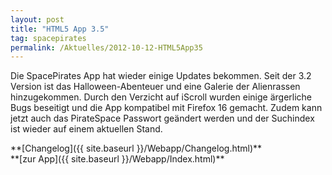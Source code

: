 ```yaml
---
layout: post
title: "HTML5 App 3.5"
tag: spacepirates
permalink: /Aktuelles/2012-10-12-HTML5App35
---
```



Die SpacePirates App hat wieder einige Updates bekommen. Seit der 3.2 Version ist das Halloween-Abenteuer und eine Galerie der Alienrassen hinzugekommen. Durch den Verzicht auf iScroll wurden einige ärgerliche Bugs beseitigt und die App kompatibel mit Firefox 16 gemacht. Zudem kann jetzt auch das PirateSpace Passwort geändert werden und der Suchindex ist wieder auf einem aktuellen Stand.

<p>**[Changelog]({{ site.baseurl }}/Webapp/Changelog.html)**<br />
**[zur App]({{ site.baseurl }}/Webapp/Index.html)**</p>

